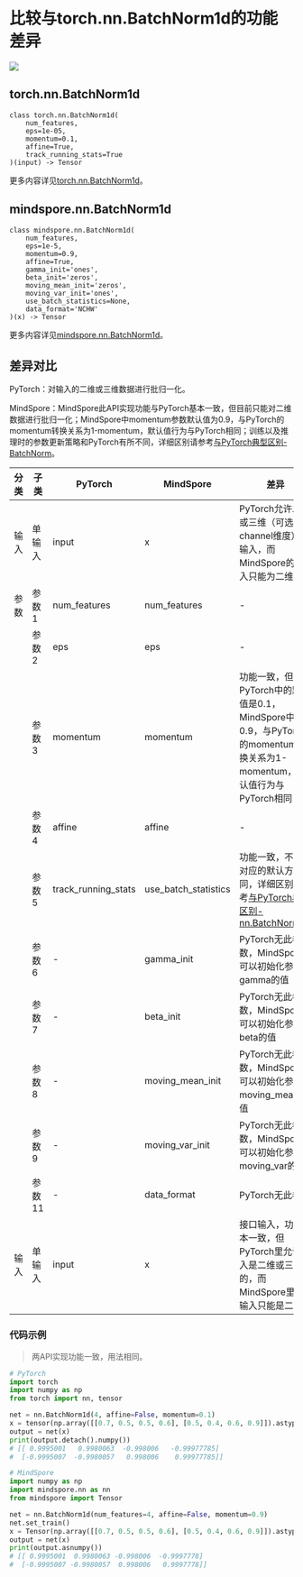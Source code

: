 # 比较与torch.nn.BatchNorm1d的功能差异

<a href="https://gitee.com/mindspore/docs/blob/master/docs/mindspore/source_zh_cn/note/api_mapping/pytorch_diff/BatchNorm1d.md" target="_blank"><img src="https://mindspore-website.obs.cn-north-4.myhuaweicloud.com/website-images/master/resource/_static/logo_source.png"></a>

## torch.nn.BatchNorm1d

```text
class torch.nn.BatchNorm1d(
    num_features,
    eps=1e-05,
    momentum=0.1,
    affine=True,
    track_running_stats=True
)(input) -> Tensor
```

更多内容详见[torch.nn.BatchNorm1d](https://pytorch.org/docs/1.8.1/generated/torch.nn.BatchNorm1d.html)。

## mindspore.nn.BatchNorm1d

```text
class mindspore.nn.BatchNorm1d(
    num_features,
    eps=1e-5,
    momentum=0.9,
    affine=True,
    gamma_init='ones',
    beta_init='zeros',
    moving_mean_init='zeros',
    moving_var_init='ones',
    use_batch_statistics=None,
    data_format='NCHW'
)(x) -> Tensor
```

更多内容详见[mindspore.nn.BatchNorm1d](https://mindspore.cn/docs/zh-CN/master/api_python/nn/mindspore.nn.BatchNorm1d.html)。

## 差异对比

PyTorch：对输入的二维或三维数据进行批归一化。

MindSpore：MindSpore此API实现功能与PyTorch基本一致，但目前只能对二维数据进行批归一化；MindSpore中momentum参数默认值为0.9，与PyTorch的momentum转换关系为1-momentum，默认值行为与PyTorch相同；训练以及推理时的参数更新策略和PyTorch有所不同，详细区别请参考[与PyTorch典型区别-BatchNorm](https://www.mindspore.cn/docs/zh-CN/master/migration_guide/typical_api_comparision.html#nn.BatchNorm2d)。

| 分类 | 子类   | PyTorch             | MindSpore            | 差异                                                         |
| ---- | ------ | ------------------- | -------------------- | ------------------------------------------------------------ |
| 输入 | 单输入  | input               | x                    | PyTorch允许二维或三维（可选channel维度）的输入，而MindSpore的输入只能为二维 |
| 参数 | 参数1  | num_features        | num_features         | -                                                            |
|      | 参数2  | eps                 | eps                  | -                                                            |
|      | 参数3  | momentum            | momentum             | 功能一致，但PyTorch中的默认值是0.1，MindSpore中是0.9，与PyTorch的momentum转换关系为1-momentum，默认值行为与PyTorch相同        |
|      | 参数4  | affine              | affine               | -                                                            |
|      | 参数5  | track_running_stats              | use_batch_statistics               | 功能一致，不同值对应的默认方式不同，详细区别请参考[与PyTorch典型区别-nn.BatchNorm2d](https://www.mindspore.cn/docs/zh-CN/master/migration_guide/typical_api_comparision.html#nn.BatchNorm2d)                                |
|      | 参数6  | -                   | gamma_init           |    PyTorch无此参数，MindSpore可以初始化参数gamma的值    |
|      | 参数7  | -                   | beta_init            |    PyTorch无此参数，MindSpore可以初始化参数beta的值     |
|      | 参数8  | -                   | moving_mean_init     |    PyTorch无此参数，MindSpore可以初始化参数moving_mean的值    |
|      | 参数9  | -                   | moving_var_init      |    PyTorch无此参数，MindSpore可以初始化参数moving_var的值     |
|      | 参数11  | -                   | data_format      |    PyTorch无此参数    |
| 输入 | 单输入 | input               | x                    | 接口输入，功能基本一致，但PyTorch里允许输入是二维或三维的，而MindSpore里的输入只能是二维的 |

### 代码示例

> 两API实现功能一致，用法相同。

```python
# PyTorch
import torch
import numpy as np
from torch import nn, tensor

net = nn.BatchNorm1d(4, affine=False, momentum=0.1)
x = tensor(np.array([[0.7, 0.5, 0.5, 0.6], [0.5, 0.4, 0.6, 0.9]]).astype(np.float32))
output = net(x)
print(output.detach().numpy())
# [[ 0.9995001   0.9980063  -0.998006   -0.99977785]
#  [-0.9995007  -0.9980057   0.998006    0.99977785]]

# MindSpore
import numpy as np
import mindspore.nn as nn
from mindspore import Tensor

net = nn.BatchNorm1d(num_features=4, affine=False, momentum=0.9)
net.set_train()
x = Tensor(np.array([[0.7, 0.5, 0.5, 0.6], [0.5, 0.4, 0.6, 0.9]]).astype(np.float32))
output = net(x)
print(output.asnumpy())
# [[ 0.9995001  0.9980063 -0.998006  -0.9997778]
#  [-0.9995007 -0.9980057  0.998006   0.9997778]]
```
